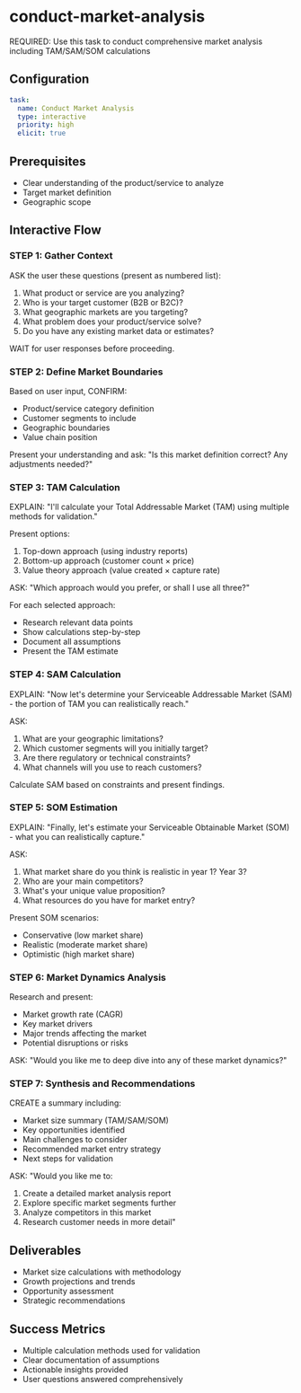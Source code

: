 # conduct-market-analysis

REQUIRED: Use this task to conduct comprehensive market analysis including TAM/SAM/SOM calculations

## Configuration
```yaml
task:
  name: Conduct Market Analysis
  type: interactive
  priority: high
  elicit: true
```

## Prerequisites
- Clear understanding of the product/service to analyze
- Target market definition
- Geographic scope

## Interactive Flow

### STEP 1: Gather Context
ASK the user these questions (present as numbered list):
1. What product or service are you analyzing?
2. Who is your target customer (B2B or B2C)?
3. What geographic markets are you targeting?
4. What problem does your product/service solve?
5. Do you have any existing market data or estimates?

WAIT for user responses before proceeding.

### STEP 2: Define Market Boundaries
Based on user input, CONFIRM:
- Product/service category definition
- Customer segments to include
- Geographic boundaries
- Value chain position

Present your understanding and ask: "Is this market definition correct? Any adjustments needed?"

### STEP 3: TAM Calculation
EXPLAIN: "I'll calculate your Total Addressable Market (TAM) using multiple methods for validation."

Present options:
1. Top-down approach (using industry reports)
2. Bottom-up approach (customer count × price)
3. Value theory approach (value created × capture rate)

ASK: "Which approach would you prefer, or shall I use all three?"

For each selected approach:
- Research relevant data points
- Show calculations step-by-step
- Document all assumptions
- Present the TAM estimate

### STEP 4: SAM Calculation
EXPLAIN: "Now let's determine your Serviceable Addressable Market (SAM) - the portion of TAM you can realistically reach."

ASK:
1. What are your geographic limitations?
2. Which customer segments will you initially target?
3. Are there regulatory or technical constraints?
4. What channels will you use to reach customers?

Calculate SAM based on constraints and present findings.

### STEP 5: SOM Estimation
EXPLAIN: "Finally, let's estimate your Serviceable Obtainable Market (SOM) - what you can realistically capture."

ASK:
1. What market share do you think is realistic in year 1? Year 3?
2. Who are your main competitors?
3. What's your unique value proposition?
4. What resources do you have for market entry?

Present SOM scenarios:
- Conservative (low market share)
- Realistic (moderate market share)
- Optimistic (high market share)

### STEP 6: Market Dynamics Analysis
Research and present:
- Market growth rate (CAGR)
- Key market drivers
- Major trends affecting the market
- Potential disruptions or risks

ASK: "Would you like me to deep dive into any of these market dynamics?"

### STEP 7: Synthesis and Recommendations
CREATE a summary including:
- Market size summary (TAM/SAM/SOM)
- Key opportunities identified
- Main challenges to consider
- Recommended market entry strategy
- Next steps for validation

ASK: "Would you like me to:
1. Create a detailed market analysis report
2. Explore specific market segments further
3. Analyze competitors in this market
4. Research customer needs in more detail"

## Deliverables
- Market size calculations with methodology
- Growth projections and trends
- Opportunity assessment
- Strategic recommendations

## Success Metrics
- Multiple calculation methods used for validation
- Clear documentation of assumptions
- Actionable insights provided
- User questions answered comprehensively